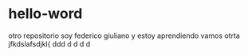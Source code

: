 # hello-word
otro repositorio
soy federico giuliano y estoy aprendiendo
vamos otrta jfkdslafsdjkl{ 
ddd
d
d
d
d
